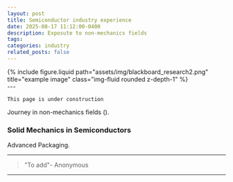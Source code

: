 ```yaml
---
layout: post
title: Semiconductor industry experience
date: 2025-08-17 11:12:00-0400
description: Exposute to non-mechanics fields
tags:
categories: industry
related_posts: false
---
```


<div class="row">
    <div class="col-sm mt-3 mt-md-0">
        {% include figure.liquid path="assets/img/blackboard_research2.png" title="example image" class="img-fluid rounded z-depth-1" %}
    </div>
</div>
---

`This page is under construction`

Journey in non-mechanics fields ().

### Solid Mechanics in Semiconductors

Advanced Packaging.

---

> "To add"- Anonymous

---
